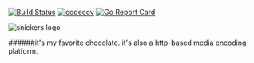 
[![Build Status](https://travis-ci.org/flavioribeiro/snickers.svg?branch=master)](https://travis-ci.org/flavioribeiro/snickers)
[![codecov](https://codecov.io/gh/flavioribeiro/snickers/branch/master/graph/badge.svg)](https://codecov.io/gh/flavioribeiro/snickers)
[![Go Report Card](https://goreportcard.com/badge/github.com/flavioribeiro/snickers)](https://goreportcard.com/report/github.com/flavioribeiro/snickers)

![snickers logo](https://cloud.githubusercontent.com/assets/244265/16285772/292ffa0e-38a6-11e6-922e-a96f98699c63.png)

######it's my favorite chocolate. it's also a http-based media encoding platform.

